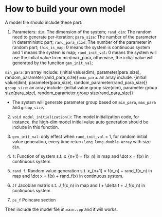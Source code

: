 # How to build your own model

A model file should include these part:

1. Parameters:
`dim`: The dimension of the system;
`rand_dim`: The random need to generate per-iteration;
`para_size`: The number of the parameter in deterministic part;
`rand_para_size`: The number of the parameter in random part;
`this_is_map`: 0 means the system is continuous system and 1 means the system is map;
`rand_init_val`: 0 means the system will use the initial value from min/max_para, otherwise, the initial value will generated by the funciton `gen_init_val`;

`min_para`: an array include: {initial value(dim), parameter(para_size), random_parameter(rand_para_size)}
`max_para`: an array include: {initial value(dim), parameter(para_size), random_parameter(rand_para_size)}
`group_size`: an array include: {initial value group size(dim), parameter group size(para_size), random_parameter group size(rand_para_size)}

* The system will generate parameter group based on `min_para`, `max_para` and `group_size`.

2. `void model_initialization()`: The model initialization code, for instance, the high-dim model initial value auto generation should be include in this function.

3. `gen_init_val`: only effect when `rand_init_val` = 1, for random initial value generation, every time return `long long double array` with size `dim`.

4. `f`: Function of system s.t. x_{n+1} = f(x_n) in map and \dot x = f(x) in continuous system.

5. `rand_f`: Random value generation s.t. x_{n+1} = f(x_n) + rand_f(x_n) in map and \dot x = f(x) + rand_f(x) in continuous system.

6. `Jf` Jacobian matrix s.t. J_f(x_n) in map and I + \delta t + J_f(x_n) in continuous system.

7. `ps_f` Poincare section

Then include the model file in `main.cpp` and it will works.

